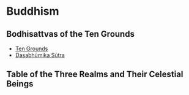 # Buddhism

## Bodhisattvas of the Ten Grounds

* [Ten Grounds](https://en.wikipedia.org/wiki/Bhūmi_(Buddhism))
* [Dasabhūmika Sūtra](https://en.wikipedia.org/wiki/Dasabhumika_Sutra)

## Table of the Three Realms and Their Celestial Beings
